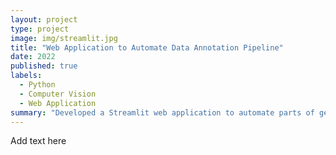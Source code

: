 ```yaml
---
layout: project
type: project
image: img/streamlit.jpg
title: "Web Application to Automate Data Annotation Pipeline"
date: 2022
published: true
labels:
  - Python
  - Computer Vision
  - Web Application
summary: "Developed a Streamlit web application to automate parts of getting video data annotated before being fed into machine learning models."
---
```


Add text here
